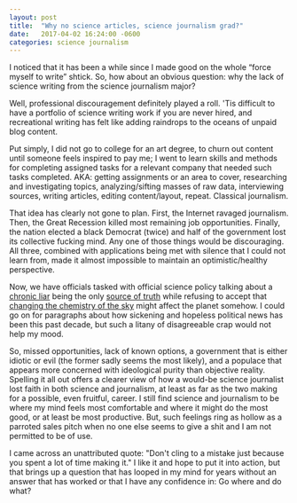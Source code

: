 ```yaml
---
layout: post
title:  "Why no science articles, science journalism grad?"
date:   2017-04-02 16:24:00 -0600
categories: science journalism
---
```


I noticed that it has been a while since I made good on the whole “force myself to write” shtick. 
So, how about an obvious question: why the lack of science writing from the science journalism major?  
  
Well, professional discouragement definitely played a roll. 'Tis difficult to have a portfolio of science writing work 
if you are never hired, and recreational writing has felt like adding raindrops to the oceans of unpaid blog content.  

Put simply, I did not go to college for an art degree, to churn out content until someone feels inspired to pay me; 
I went to learn skills and methods for completing assigned tasks for a relevant company that needed such tasks completed. 
AKA: getting assignments or an area to cover, researching and investigating topics, analyzing/sifting masses of raw data, 
interviewing sources, writing articles, editing content/layout, repeat. Classical journalism.  

That idea has clearly not gone to plan. First, the Internet ravaged journalism. Then, the Great Recession killed most 
remaining job opportunities. Finally, the nation elected a black Democrat (twice) and half of the government lost its 
collective fucking mind. Any one of those things would be discouraging. All three, combined with applications being met 
with silence that I could not learn from, made it almost impossible to maintain an optimistic/healthy perspective.  

Now, we have officials tasked with official science policy talking about a [chronic liar][is truth dead] being the only 
[source of truth][trump is the way truth and light] while refusing to accept that 
[changing the chemistry of the sky][never enough evidence] might affect the planet somehow. I could go on for 
paragraphs about how sickening and hopeless political news has been this past decade, but such a litany of disagreeable 
crap would not help my mood.  

So, missed opportunities, lack of known options, a government that is either idiotic or evil (the former sadly seems the 
most likely), and a populace that appears more concerned with ideological purity than objective reality. Spelling it all 
out offers a clearer view of how a would-be science journalist lost faith in both science and journalism, at least as far 
as the two making for a possible, even fruitful, career. I still find science and journalism to be where my mind feels 
most comfortable and where it might do the most good, or at least be most productive. But, such feelings ring as hollow 
as a parroted sales pitch when no one else seems to give a shit and I am not permitted to be of use.  

I came across an unattributed quote: "Don't cling to a mistake just because you spent a lot of time making it." I like it 
and hope to put it into action, but that brings up a question that has looped in my mind for years without an answer that 
has worked or that I have any confidence in: Go where and do what?  


[is truth dead]:http://time.com/4710456/donald-trump-time-interview-truth-falsehood/  
[trump is the way truth and light]: http://time.com/4710456/donald-trump-time-interview-truth-falsehood/  
[never enough evidence]: http://www.cnbc.com/2017/03/09/epa-chief-scott-pruitt.html
